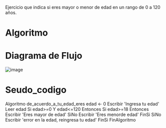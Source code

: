 Ejercicio que indica si eres mayor o menor de edad en un rango de 0 a 120 años.
# Algoritmo

# Diagrama de Flujo
![image]( )

# Seudo_codigo

Algoritmo de_acuerdo_a_tu_edad_eres
	edad <- 0
	Escribir 'Ingresa tu edad'
	Leer edad
	Si edad>=0 Y edad<=120 Entonces
		Si edad>=18 Entonces
			Escribir 'Eres mayor de edad'
		SiNo
			Escribir 'Eres menorde edad'
		FinSi
	SiNo
		Escribir 'error en la edad, reingresa tu edad'
	FinSi
FinAlgoritmo       
